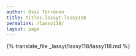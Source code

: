 ```yaml
---
author: Ossi Törrönen
title: titles.lassyt.lassy118
permalink: /lassy118/
layout: page
---
```

{% translate_file _lassyt/lassy118/lassy118.md %}